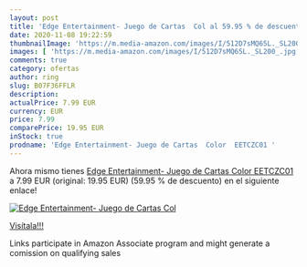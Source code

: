 ```yaml
---
layout: post
title: 'Edge Entertainment- Juego de Cartas  Col al 59.95 % de descuento'
date: 2020-11-08 19:22:59
thumbnailImage: 'https://m.media-amazon.com/images/I/512D7sMQ65L._SL200_.jpg'
images: [ 'https://m.media-amazon.com/images/I/512D7sMQ65L._SL200_.jpg' ]
comments: true
category: ofertas
author: ring
slug: B07F36FFLR
description:
actualPrice: 7.99 EUR
currency: EUR
price: 7.99
comparePrice: 19.95 EUR
inStock: true
prodname: 'Edge Entertainment- Juego de Cartas  Color  EETCZC01 '
---
```


Ahora mismo tienes [Edge Entertainment- Juego de Cartas  Color  EETCZC01 ](https://www.amazon.es/dp/B07F36FFLR/?tag=tolees-21) a 7.99 EUR (original: 19.95 EUR) (59.95 %  de descuento) en el siguiente enlace!

[![Edge Entertainment- Juego de Cartas  Col](https://m.media-amazon.com/images/I/512D7sMQ65L._SL200_.jpg)](https://www.amazon.es/dp/B07F36FFLR/?tag=tolees-21)

[Visítala!!!](https://www.amazon.es/dp/B07F36FFLR/?tag=tolees-21)

Links participate in Amazon Associate program and might generate a comission on qualifying sales

